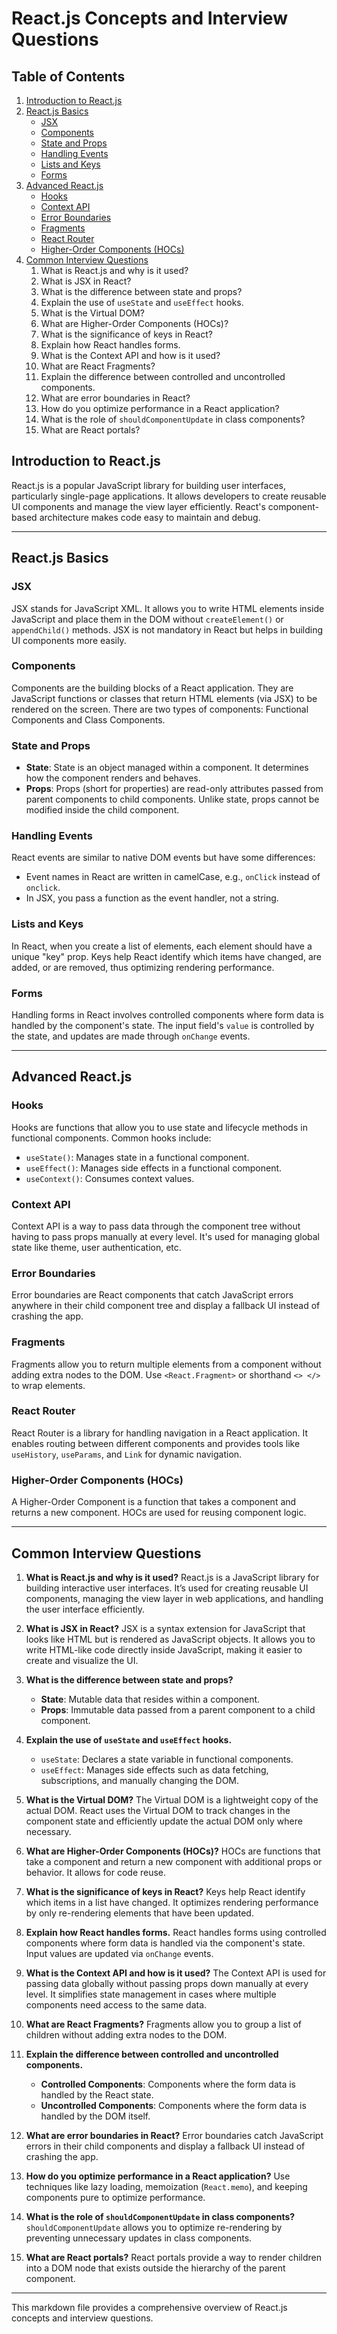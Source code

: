 # React.js Concepts and Interview Questions

## Table of Contents

1. [Introduction to React.js](#introduction-to-reactjs)
2. [React.js Basics](#reactjs-basics)
   - [JSX](#jsx)
   - [Components](#components)
   - [State and Props](#state-and-props)
   - [Handling Events](#handling-events)
   - [Lists and Keys](#lists-and-keys)
   - [Forms](#forms)
3. [Advanced React.js](#advanced-reactjs)
   - [Hooks](#hooks)
   - [Context API](#context-api)
   - [Error Boundaries](#error-boundaries)
   - [Fragments](#fragments)
   - [React Router](#react-router)
   - [Higher-Order Components (HOCs)](#higher-order-components-hocs)
4. [Common Interview Questions](#common-interview-questions)
   1. What is React.js and why is it used?
   2. What is JSX in React?
   3. What is the difference between state and props?
   4. Explain the use of `useState` and `useEffect` hooks.
   5. What is the Virtual DOM?
   6. What are Higher-Order Components (HOCs)?
   7. What is the significance of keys in React?
   8. Explain how React handles forms.
   9. What is the Context API and how is it used?
   10. What are React Fragments?
   11. Explain the difference between controlled and uncontrolled components.
   12. What are error boundaries in React?
   13. How do you optimize performance in a React application?
   14. What is the role of `shouldComponentUpdate` in class components?
   15. What are React portals?

## Introduction to React.js

React.js is a popular JavaScript library for building user interfaces, particularly single-page applications. It allows developers to create reusable UI components and manage the view layer efficiently. React's component-based architecture makes code easy to maintain and debug.

---

## React.js Basics

### JSX

JSX stands for JavaScript XML. It allows you to write HTML elements inside JavaScript and place them in the DOM without `createElement()` or `appendChild()` methods. JSX is not mandatory in React but helps in building UI components more easily.

### Components

Components are the building blocks of a React application. They are JavaScript functions or classes that return HTML elements (via JSX) to be rendered on the screen. There are two types of components: Functional Components and Class Components.

### State and Props

- **State**: State is an object managed within a component. It determines how the component renders and behaves.
- **Props**: Props (short for properties) are read-only attributes passed from parent components to child components. Unlike state, props cannot be modified inside the child component.

### Handling Events

React events are similar to native DOM events but have some differences:

- Event names in React are written in camelCase, e.g., `onClick` instead of `onclick`.
- In JSX, you pass a function as the event handler, not a string.

### Lists and Keys

In React, when you create a list of elements, each element should have a unique "key" prop. Keys help React identify which items have changed, are added, or are removed, thus optimizing rendering performance.

### Forms

Handling forms in React involves controlled components where form data is handled by the component's state. The input field's `value` is controlled by the state, and updates are made through `onChange` events.

---

## Advanced React.js

### Hooks

Hooks are functions that allow you to use state and lifecycle methods in functional components. Common hooks include:

- `useState()`: Manages state in a functional component.
- `useEffect()`: Manages side effects in a functional component.
- `useContext()`: Consumes context values.

### Context API

Context API is a way to pass data through the component tree without having to pass props manually at every level. It's used for managing global state like theme, user authentication, etc.

### Error Boundaries

Error boundaries are React components that catch JavaScript errors anywhere in their child component tree and display a fallback UI instead of crashing the app.

### Fragments

Fragments allow you to return multiple elements from a component without adding extra nodes to the DOM. Use `<React.Fragment>` or shorthand `<> </>` to wrap elements.

### React Router

React Router is a library for handling navigation in a React application. It enables routing between different components and provides tools like `useHistory`, `useParams`, and `Link` for dynamic navigation.

### Higher-Order Components (HOCs)

A Higher-Order Component is a function that takes a component and returns a new component. HOCs are used for reusing component logic.

---

## Common Interview Questions

1. **What is React.js and why is it used?**
   React.js is a JavaScript library for building interactive user interfaces. It’s used for creating reusable UI components, managing the view layer in web applications, and handling the user interface efficiently.

2. **What is JSX in React?**
   JSX is a syntax extension for JavaScript that looks like HTML but is rendered as JavaScript objects. It allows you to write HTML-like code directly inside JavaScript, making it easier to create and visualize the UI.

3. **What is the difference between state and props?**

   - **State**: Mutable data that resides within a component.
   - **Props**: Immutable data passed from a parent component to a child component.

4. **Explain the use of `useState` and `useEffect` hooks.**

   - `useState`: Declares a state variable in functional components.
   - `useEffect`: Manages side effects such as data fetching, subscriptions, and manually changing the DOM.

5. **What is the Virtual DOM?**
   The Virtual DOM is a lightweight copy of the actual DOM. React uses the Virtual DOM to track changes in the component state and efficiently update the actual DOM only where necessary.

6. **What are Higher-Order Components (HOCs)?**
   HOCs are functions that take a component and return a new component with additional props or behavior. It allows for code reuse.

7. **What is the significance of keys in React?**
   Keys help React identify which items in a list have changed. It optimizes rendering performance by only re-rendering elements that have been updated.

8. **Explain how React handles forms.**
   React handles forms using controlled components where form data is handled via the component's state. Input values are updated via `onChange` events.

9. **What is the Context API and how is it used?**
   The Context API is used for passing data globally without passing props down manually at every level. It simplifies state management in cases where multiple components need access to the same data.

10. **What are React Fragments?**
    Fragments allow you to group a list of children without adding extra nodes to the DOM.

11. **Explain the difference between controlled and uncontrolled components.**

    - **Controlled Components**: Components where the form data is handled by the React state.
    - **Uncontrolled Components**: Components where the form data is handled by the DOM itself.

12. **What are error boundaries in React?**
    Error boundaries catch JavaScript errors in their child components and display a fallback UI instead of crashing the app.

13. **How do you optimize performance in a React application?**
    Use techniques like lazy loading, memoization (`React.memo`), and keeping components pure to optimize performance.

14. **What is the role of `shouldComponentUpdate` in class components?**
    `shouldComponentUpdate` allows you to optimize re-rendering by preventing unnecessary updates in class components.

15. **What are React portals?**
    React portals provide a way to render children into a DOM node that exists outside the hierarchy of the parent component.

---

This markdown file provides a comprehensive overview of React.js concepts and interview questions.
